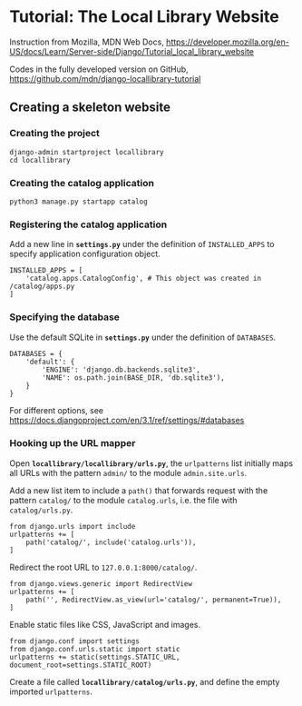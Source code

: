 # Tutorial: The Local Library Website

Instruction from Mozilla, MDN Web Docs, https://developer.mozilla.org/en-US/docs/Learn/Server-side/Django/Tutorial_local_library_website

Codes in the fully developed version on GitHub, https://github.com/mdn/django-locallibrary-tutorial

## Creating a skeleton website

### Creating the project
```
django-admin startproject locallibrary
cd locallibrary
```

### Creating the catalog application
```
python3 manage.py startapp catalog
```

### Registering the catalog application
Add a new line in **`settings.py`** under the definition of `INSTALLED_APPS` to specify application configuration object.
```
INSTALLED_APPS = [
    'catalog.apps.CatalogConfig', # This object was created in /catalog/apps.py
]
```

### Specifying the database
Use the default SQLite in **`settings.py`** under the definition of `DATABASES`.
```
DATABASES = {
    'default': {
        'ENGINE': 'django.db.backends.sqlite3',
        'NAME': os.path.join(BASE_DIR, 'db.sqlite3'),
    }
}
```
For different options, see https://docs.djangoproject.com/en/3.1/ref/settings/#databases

### Hooking up the URL mapper
Open **`locallibrary/locallibrary/urls.py`**, the `urlpatterns` list initially maps all URLs with the pattern `admin/` to the module `admin.site.urls`.

Add a new list item to include a `path()` that forwards request with the pattern `catalog/` to the module `catalog.urls`, i.e. the file with `catalog/urls.py`.
```
from django.urls import include
urlpatterns += [
    path('catalog/', include('catalog.urls')),
]
```
Redirect the root URL to `127.0.0.1:8000/catalog/`.
```
from django.views.generic import RedirectView
urlpatterns += [
    path('', RedirectView.as_view(url='catalog/', permanent=True)),
]
```
Enable static files like CSS, JavaScript and images.
```
from django.conf import settings
from django.conf.urls.static import static
urlpatterns += static(settings.STATIC_URL, document_root=settings.STATIC_ROOT)
```

Create a file called **`locallibrary/catalog/urls.py`**, and define the empty imported `urlpatterns`.


